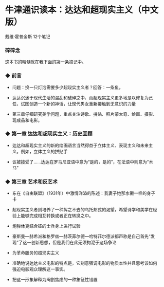 # 牛津通识读本：达达和超现实主义（中文版）
戴维·霍普金斯
12个笔记


### 碎碎念

这本书的精髓就在我下面的第一条摘记中。

### ◆  前言

-  问题：换一只灯泡需要多少超现实主义者？回答：一条鱼。

-  达达沉迷于现代生活的混乱和破碎之中，而超现实主义更多地是以修复为己任，试图创造一个新的神话，让现代男女重新接触到无意识的力量

-  第三章仔细研究美学问题，重点关注诗歌、拼贴、照片蒙太奇、绘画、摄影、现成品和电影。


### ◆  第一章 达达和超现实主义：历史回顾

-  达达和超现实主义的新的绘画语言当然得益于立体主义、表现主义和未来主义。例如，立体主义的拼贴手

-  议被接受了……达达在罗马尼亚语中意为“是的，是的”，在法语中则意为“木马”


### ◆  第三章 艺术和反艺术

-  东在《自由联盟》（1931年）中激情洋溢的陈述：我妻子她那水獭一样的身子卡

-  超现实主义者则培养了一种挥之不去的乌托邦式的渴望，希望诗学和美学在经验上能够完成相互转换或者正在转换之中。

-  炮弹休克综合征的士兵身上进行试验

-  豪斯曼—赫希派和格罗兹—赫茨菲尔德—哈特菲尔德派都声称是自己首先“发现”了这一创新思想，但是我们在此无须拘泥于这场争论

-  为革命服务的超现实主义

-  准确地说达达主义电影的特点是，它刻意强调电影的物质本性并且思考该如何强迫电影观众理解这一事实。

-  把这一形象解释为阉割焦虑的一种象征性错置

